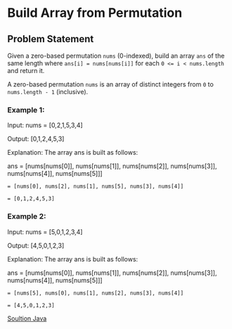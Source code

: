 # Build Array from Permutation


## Problem Statement

Given a zero-based permutation `nums` (0-indexed), build an array `ans` of the same length where `ans[i] = nums[nums[i]]` for each `0 <= i < nums.length` and return it.

A zero-based permutation `nums` is an array of distinct integers from `0` to `nums.length - 1` (inclusive).

### Example 1:

Input: nums = [0,2,1,5,3,4]

Output: [0,1,2,4,5,3]

Explanation: The array ans is built as follows: 

ans = [nums[nums[0]], nums[nums[1]], nums[nums[2]], nums[nums[3]], nums[nums[4]], nums[nums[5]]]

    = [nums[0], nums[2], nums[1], nums[5], nums[3], nums[4]]

    = [0,1,2,4,5,3]

### Example 2:

Input: nums = [5,0,1,2,3,4]

Output: [4,5,0,1,2,3]

Explanation: The array ans is built as follows:

ans = [nums[nums[0]], nums[nums[1]], nums[nums[2]], nums[nums[3]], nums[nums[4]], nums[nums[5]]]

    = [nums[5], nums[0], nums[1], nums[2], nums[3], nums[4]]

    = [4,5,0,1,2,3]

[Soultion Java](./solution.java)